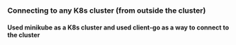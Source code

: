 ### Connecting to any K8s cluster (from outside the cluster)

#### Used minikube as a K8s cluster and used client-go as a way to connect to the cluster